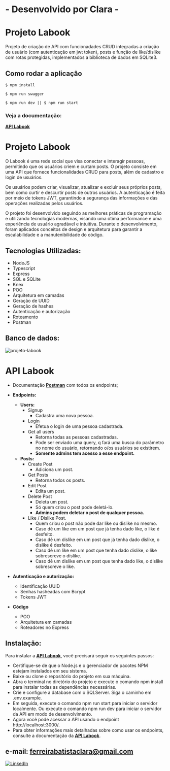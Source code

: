 #  - Desenvolvido por Clara -

# Projeto Labook

Projeto de criação de API com funcionadades CRUD integradas a criação de usuário (com autenticação em jwt token), posts e função de like/dislike com rotas protegidas, implementados a biblioteca de dados em SQLite3.

## Como rodar a aplicação

```ubuntu
$ npm install

$ npm run swagger

$ npm run dev || $ npm run start

```

### Veja a documentação: 
[**API Labook**](https://documenter.getpostman.com/view/26000888/2s93m1aPzE)
<br>

# Projeto Labook

O Labook é uma rede social que visa conectar e interagir pessoas, permitindo que os usuários criem e curtam posts. O projeto consiste em uma API que fornece funcionalidades CRUD para posts, além de cadastro e login de usuários.

Os usuários podem criar, visualizar, atualizar e excluir seus próprios posts, bem como curtir e descurtir posts de outros usuários. A autenticação é feita por meio de tokens JWT, garantindo a segurança das informações e das operações realizadas pelos usuários.

O projeto foi desenvolvido seguindo as melhores práticas de programação e utilizando tecnologias modernas, visando uma ótima performance e uma experiência de usuário agradável e intuitiva. Durante o desenvolvimento, foram aplicados conceitos de design e arquitetura para garantir a escalabilidade e a manutenibilidade do código.


## **Tecnologias Utilizadas:**
- NodeJS
- Typescript
- Express
- SQL e SQLite
- Knex
- POO
- Arquitetura em camadas
- Geração de UUID
- Geração de hashes
- Autenticação e autorização
- Roteamento
- Postman

## Banco de dados:
![projeto-labook](https://user-images.githubusercontent.com/29845719/216036534-2b3dfb48-7782-411a-bffd-36245b78594e.png)

# **API Labook**
- Documentação [**Postman**](https://documenter.getpostman.com/view/26000888/2s93m1aPzE) com todos os endpoints;
- **Endpoints:**
    - **Users:**
        - Signup
            - Cadastra uma nova pessoa.
        - Login
            - Efetua o login de uma pessoa cadastrada.
        - Get all users        
            - Retorna todas as pessoas cadastradas.
            - Pode ser enviado uma query, q fará uma busca do parâmetro no nome do usuário, retornando o/os usuários se existirem.
            - **Somente admins tem acesso a esse endpoint.**
    - **Posts:**    
        - Create Post
            - Adiciona um post.
        - Get Posts
            - Retorna todos os posts.
        - Edit Post
            - Edita um post.
        - Delete Post
            - Deleta um post.
            - Só quem criou o post pode deletá-lo.
            - **Admins podem deletar o post de qualquer pessoa.**
        - Like / Dislike Post.
            - Quem criou o post não pode dar like ou dislike no mesmo.
            - Caso dê um like em um post que já tenha dado like, o like é desfeito.
            - Caso dê um dislike em um post que já tenha dado dislike, o dislike é desfeito.
            - Caso dê um like em um post que tenha dado dislike, o like sobrescreve o dislike.
            - Caso dê um dislike em um post que tenha dado like, o dislike sobrescreve o like.

- **Autenticação e autorização:**
    - Identificação UUID
    - Senhas hasheadas com Bcrypt
    - Tokens JWT
 
 - **Código**
    - POO
    - Arquitetura em camadas
    - Roteadores no Express

## **Instalação:**

Para instalar a [**API Labook**](https://documenter.getpostman.com/view/26000888/2s93m1aPzE), você precisará seguir os seguintes passos:

- Certifique-se de que o Node.js e o gerenciador de pacotes NPM estejam instalados em seu sistema.
- Baixe ou clone o repositório do projeto em sua máquina.
- Abra o terminal no diretório do projeto e execute o comando npm install para instalar todas as dependências necessárias.
- Crie e configure a database com o SQLServer. Siga o caminho em .env.example.
- Em seguida, execute o comando npm run start para iniciar o servidor localmente. Ou execute o comando npm run dev para iniciar o servidor da API em modo de desenvolvimento.
- Agora você pode acessar a API usando o endpoint http://localhost:3000/.
- Para obter informações mais detalhadas sobre como usar os endpoints, consulte a documentação da [**API Labook**](https://documenter.getpostman.com/view/26000888/2s93m1aPzE).

## e-mail: ferreirabatistaclara@gmail.com

[![LinkedIn](https://img.shields.io/badge/LinkedIn-0077B5?style=for-the-badge&logo=linkedin&logoColor=white)](https://www.linkedin.com/in/clara-ferreira-batista/)